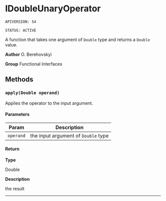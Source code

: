 # IDoubleUnaryOperator

`APIVERSION: 54`

`STATUS: ACTIVE`

A function that takes one argument of `Double` type and returns a `Double` value.


**Author** O. Berehovskyi


**Group** Functional Interfaces

## Methods
### `apply(Double operand)`

Applies the operator to the input argument.

#### Parameters
|Param|Description|
|---|---|
|`operand`|the input argument of `Double` type|

#### Return

**Type**

Double

**Description**

the result

---
